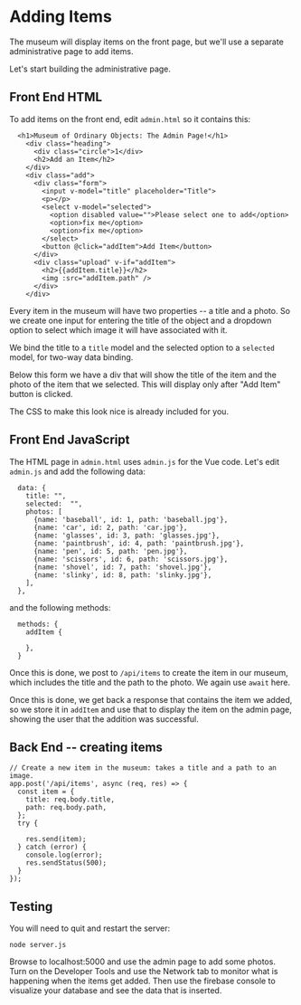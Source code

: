 # Adding Items

The museum will display items on the front page, but we'll use a separate administrative page to add items.

Let's start building the administrative page.

## Front End HTML

To add items on the front end, edit `admin.html` so it contains this:

```
  <h1>Museum of Ordinary Objects: The Admin Page!</h1>
    <div class="heading">
      <div class="circle">1</div>
      <h2>Add an Item</h2>
    </div>
    <div class="add">
      <div class="form">
        <input v-model="title" placeholder="Title">
        <p></p>
        <select v-model="selected">
          <option disabled value="">Please select one to add</option>
          <option>fix me</option>
          <option>fix me</option>
        </select>
        <button @click="addItem">Add Item</button>
      </div>
      <div class="upload" v-if="addItem">
        <h2>{{addItem.title}}</h2>
        <img :src="addItem.path" />
      </div>
    </div>
```

Every item in the museum will have two properties -- a title and a photo. So we create one input for entering the title of the object and a dropdown option to select which image it will have associated with it.

We bind the title to a `title` model and the selected option to a `selected` model, for two-way data binding. 

Below this form we have a div that will show the title of the item and the photo of the item that we selected. This will display only after "Add Item" button is clicked.

The CSS to make this look nice is already included for you.

## Front End JavaScript

The HTML page in `admin.html` uses `admin.js` for the Vue code. Let's edit `admin.js` and add the following data:

```
  data: {
    title: "",
    selected:  "",
    photos: [
      {name: 'baseball', id: 1, path: 'baseball.jpg'},
      {name: 'car', id: 2, path: 'car.jpg'},
      {name: 'glasses', id: 3, path: 'glasses.jpg'},
      {name: 'paintbrush', id: 4, path: 'paintbrush.jpg'},
      {name: 'pen', id: 5, path: 'pen.jpg'},
      {name: 'scissors', id: 6, path: 'scissors.jpg'},
      {name: 'shovel', id: 7, path: 'shovel.jpg'},
      {name: 'slinky', id: 8, path: 'slinky.jpg'},
    ],
  },
```

and the following methods:

```
  methods: {
    addItem {

    },
  }
```

Once this is done, we post to `/api/items` to create the item in our museum, which includes the title and the path to the photo. We again use `await` here.

Once this is done, we get back a response that contains the item we added, so we store it in `addItem` and use that to display the item on the admin page, showing the user that the addition was successful.


## Back End -- creating items

```
// Create a new item in the museum: takes a title and a path to an image.
app.post('/api/items', async (req, res) => {
  const item = {
    title: req.body.title,
    path: req.body.path,
  };
  try {
    
    res.send(item);
  } catch (error) {
    console.log(error);
    res.sendStatus(500);
  }
});
```

## Testing

You will need to quit and restart the server:

```
node server.js
```

Browse to localhost:5000 and use the admin page to add some photos. Turn on the Developer Tools and use the Network tab to monitor what is happening when the items get added. Then use the firebase console to visualize your database and see the data that is inserted.

